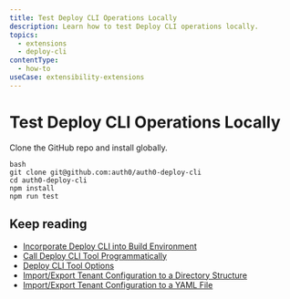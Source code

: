 ```yaml
---
title: Test Deploy CLI Operations Locally
description: Learn how to test Deploy CLI operations locally.
topics:
  - extensions
  - deploy-cli
contentType:
  - how-to
useCase: extensibility-extensions
---
```

# Test Deploy CLI Operations Locally

Clone the GitHub repo and install globally.

```
bash
git clone git@github.com:auth0/auth0-deploy-cli
cd auth0-deploy-cli
npm install
npm run test
```

## Keep reading

* [Incorporate Deploy CLI into Build Environment](/extensions/deploy-cli/guides/incorporate-deploy-cli-into-build-environment)
* [Call Deploy CLI Tool Programmatically](/egtensions/deploy-cli/guides/call-deploy-cli-programmatically)
* [Deploy CLI Tool Options](/extensions/deploy-cli/references/deploy-cli-options)
* [Import/Export Tenant Configuration to a Directory Structure](extensions/deploy-cli/guides/import-export-directory-structure)
* [Import/Export Tenant Configuration to a YAML File](/extensions/deploy-cli/guides/import-export-yaml-file)